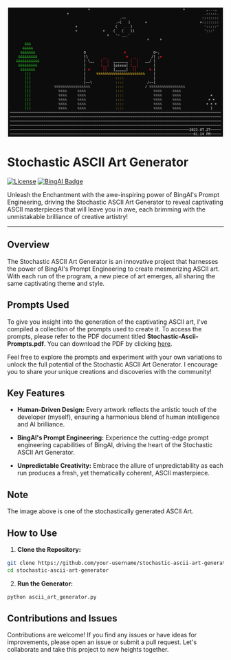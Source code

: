 <p align="center">
  <img src="ascii-art.jpg" alt="Stochastic ASCII Art Generator" width="500" height="300">
</p>

# Stochastic ASCII Art Generator

[![License](https://img.shields.io/badge/License-MIT-blue.svg)](https://opensource.org/licenses/MIT)
[![BingAI Badge](https://img.shields.io/badge/Powered%20by-BingAI-red)](https://www.bingai.ai/)

Unleash the Enchantment with the awe-inspiring power of BingAI's Prompt Engineering, driving the Stochastic ASCII Art Generator to reveal captivating ASCII masterpieces that will leave you in awe, each brimming with the unmistakable brilliance of creative artistry!

---

## Overview

The Stochastic ASCII Art Generator is an innovative project that harnesses the power of BingAI's Prompt Engineering to create mesmerizing ASCII art. With each run of the program, a new piece of art emerges, all sharing the same captivating theme and style.

## Prompts Used

To give you insight into the generation of the captivating ASCII art, I've compiled a collection of the prompts used to create it. To access the prompts, please refer to the PDF document titled **Stochastic-Ascii-Prompts.pdf**. You can download the PDF by clicking [here](https://github.com/ShireeshPyreddy/ASCIIArtAlchemy/blob/main/Stochastic-Ascii-Prompts.pdf).

Feel free to explore the prompts and experiment with your own variations to unlock the full potential of the Stochastic ASCII Art Generator. I encourage you to share your unique creations and discoveries with the community!

## Key Features
- **Human-Driven Design:** Every artwork reflects the artistic touch of the developer (myself), ensuring a harmonious blend of human intelligence and AI brilliance.

- **BingAI's Prompt Engineering:** Experience the cutting-edge prompt engineering capabilities of BingAI, driving the heart of the Stochastic ASCII Art Generator.

- **Unpredictable Creativity:** Embrace the allure of unpredictability as each run produces a fresh, yet thematically coherent, ASCII masterpiece.

## Note
The image above is one of the stochastically generated ASCII Art. 

## How to Use

1. **Clone the Repository:**
```bash
git clone https://github.com/your-username/stochastic-ascii-art-generator.git
cd stochastic-ascii-art-generator
```
2. **Run the Generator:**
```bash
python ascii_art_generator.py
```

## Contributions and Issues

Contributions are welcome! If you find any issues or have ideas for improvements, please open an issue or submit a pull request. Let's collaborate and take this project to new heights together.
